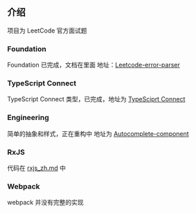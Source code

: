 ## 介绍
项目为 LeetCode 官方面试题

### Foundation
Foundation 已完成，文档在里面
地址：[Leetcode-error-parser](https://github.com/AmagiDDmxh/leetcode-error-parser)

### TypeScript Connect
TypeScript Connect 类型，已完成，地址为
[TypeSciprt Connect](https://github.com/AmagiDDmxh/typescript-connect)

### Engineering
简单的抽象和样式，正在重构中
地址为 [Autocomplete-component](https://github.com/AmagiDDmxh/autocomplete-component)

### RxJS
代码在 [rxjs_zh.md](./rxjs_zh.md) 中

### Webpack
webpack 并没有完整的实现

